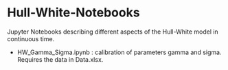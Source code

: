 # Hull-White-Notebooks
Jupyter Notebooks describing different aspects of the Hull-White model in continuous time.
- HW_Gamma_Sigma.ipynb : calibration of parameters gamma and sigma. Requires the data in Data.xlsx.
